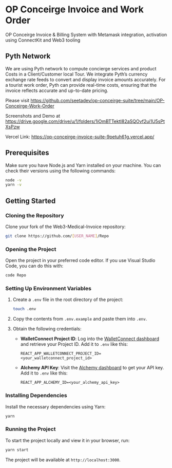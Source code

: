 # OP Conceirge Invoice and Work Order

OP Conceirge Invoice & Billing System with Metamask integration, activation using  ConnectKit and Web3 tooling

## Pyth Network

We are using Pyth network to compute concierge services and product Costs in a Client/Customer local Tour. We integrate Pyth’s currency exchange rate feeds to convert and display invoice amounts accurately. For a tourist work order, Pyth can provide real-time costs, ensuring that the invoice reflects accurate and up-to-date pricing. 

Please visit https://github.com/seetadev/op-conceirge-suite/tree/main/OP-Conceirge-Work-Order

Screenshots and Demo at 
https://drive.google.com/drive/u/1/folders/1iOmBTTektI82aSQOvf2ui1U5sPtXsPzw 

Vercel Link: https://op-conceirge-invoice-suite-9petuh61g.vercel.app/




## Prerequisites

Make sure you have Node.js and Yarn installed on your machine. You can check their versions using the following commands:

```bash
node -v
yarn -v
```

## Getting Started

### Cloning the Repository

Clone your fork of the Web3-Medical-Invoice repository:

```bash
git clone https://github.com/[USER_NAME]/Repo
```

### Opening the Project

Open the project in your preferred code editor. If you use Visual Studio Code, you can do this with:

```bash
code Repo
```

### Setting Up Environment Variables

1. Create a `.env` file in the root directory of the project:

   ```bash
   touch .env
   ```

2. Copy the contents from `.env.example` and paste them into `.env`.

3. Obtain the following credentials:

   - **WalletConnect Project ID**: Log into the [WalletConnect dashboard](https://walletconnect.com/) and retrieve your Project ID. Add it to `.env` like this:
     ```
     REACT_APP_WALLETCONNECT_PROJECT_ID=<your_walletconnect_project_id>
     ```

   - **Alchemy API Key**: Visit the [Alchemy dashboard](https://dashboard.alchemy.com/) to get your API key. Add it to `.env` like this:
     ```
     REACT_APP_ALCHEMY_ID=<your_alchemy_api_key>
     ```

### Installing Dependencies

Install the necessary dependencies using Yarn:

```bash
yarn
```

### Running the Project

To start the project locally and view it in your browser, run:

```bash
yarn start
```

The project will be available at `http://localhost:3000`.
